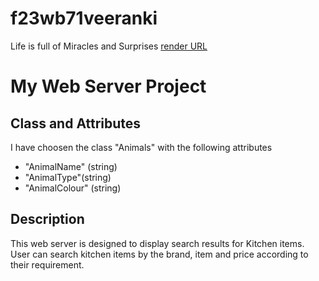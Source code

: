 # f23wb71veeranki
Life is full of Miracles and Surprises
[render URL](https://render-sravs1.onrender.com/) 

# My Web Server Project

## Class and Attributes
I have choosen the class "Animals" with the following attributes
- "AnimalName" (string)
- "AnimalType"(string)
- "AnimalColour" (string)

## Description
This web server is designed to display search results for Kitchen items.
User can search kitchen items by the brand, item and price according to their requirement.
